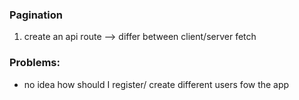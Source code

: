 


### Pagination
1) create an api route --> differ between client/server fetch

### Problems:




- no idea how should I register/ create different users fow the app
